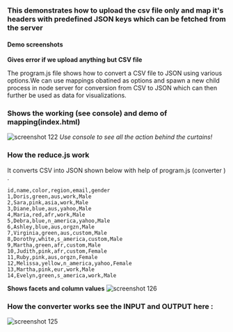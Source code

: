 ### This demonstrates how to upload the csv file only and map it's headers with predefined JSON keys which can be fetched from the server
#### Demo screenshots

**Gives error if we upload anything but CSV file**

The program.js file shows how to convert a CSV file to JSON using various options.We can use mappings obatined as options and spawn a new child process in node server for conversion from CSV to JSON which can then further be used as data for visualizations. 
### Shows the working (**see console**) and demo of mapping(index.html)
![screenshot 122](https://cloud.githubusercontent.com/assets/9314776/13998837/4a505ae6-f15f-11e5-9ff8-82bc4ac54851.png)
*Use console to see all the action behind the curtains!* 


### How the reduce.js work
It converts CSV into JSON shown below with help of program.js (converter ) .  
```
id,name,color,region,email,gender
1,Doris,green,aus,work,Male
2,Sara,pink,asia,work,Male
3,Diane,blue,aus,yahoo,Male
4,Maria,red,afr,work,Male
5,Debra,blue,n_america,yahoo,Male
6,Ashley,blue,aus,orgzn,Male
7,Virginia,green,aus,custom,Male
8,Dorothy,white,s_america,custom,Male
9,Martha,green,afr,custom,Male
10,Judith,pink,afr,custom,Female
11,Ruby,pink,aus,orgzn,Female
12,Melissa,yellow,n_america,yahoo,Female
13,Martha,pink,eur,work,Male
14,Evelyn,green,s_america,work,Male
```
**Shows facets and column values**
![screenshot 126](https://cloud.githubusercontent.com/assets/9314776/14003683/6d3be730-f17a-11e5-93c6-9c80e2dfccc6.png)

### How the converter  works see the INPUT and OUTPUT here :
![screenshot 125](https://cloud.githubusercontent.com/assets/9314776/14003861/cb97857c-f17b-11e5-9818-d57e2a5fe4d2.png)


